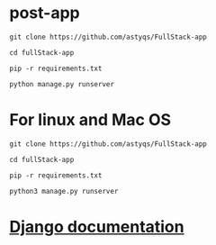 # post-app

```
git clone https://github.com/astyqs/FullStack-app

cd fullStack-app

pip -r requirements.txt

python manage.py runserver

```

# For linux and Mac OS

```
git clone https://github.com/astyqs/FullStack-app

cd fullStack-app

pip -r requirements.txt

python3 manage.py runserver
```

# [Django documentation](https://docs.djangoproject.com/en/5.1/)
